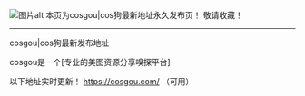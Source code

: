 ![图片alt](https://cosgou.com/wp-content/themes/zibll/img/logo.webp "cos狗")
本页为cosgou|cos狗最新地址永久发布页！ 敬请收藏！
*******
cosgou|cos狗最新发布地址

cosgou是一个[专业的美图资源分享嗅探平台]

以下地址实时更新！
https://cosgou.com/ （可用）
